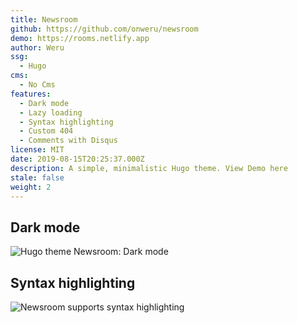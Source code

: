 ```yaml
---
title: Newsroom
github: https://github.com/onweru/newsroom
demo: https://rooms.netlify.app
author: Weru
ssg:
  - Hugo
cms:
  - No Cms
features:
  - Dark mode
  - Lazy loading
  - Syntax highlighting
  - Custom 404
  - Comments with Disqus
license: MIT
date: 2019-08-15T20:25:37.000Z
description: A simple, minimalistic Hugo theme. View Demo here
stale: false
weight: 2
---
```



## Dark mode

![Hugo theme Newsroom: Dark mode](newsroom-img/2022-03-23-06-55-21.jpg)

## Syntax highlighting

![Newsroom supports syntax highlighting](newsroom-img/2022-03-23-06-57-07.jpg)